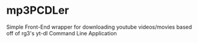 # mp3PCDLer
Simple Front-End wrapper for downloading youtube videos/movies based off of rg3's yt-dl Command Line Application
